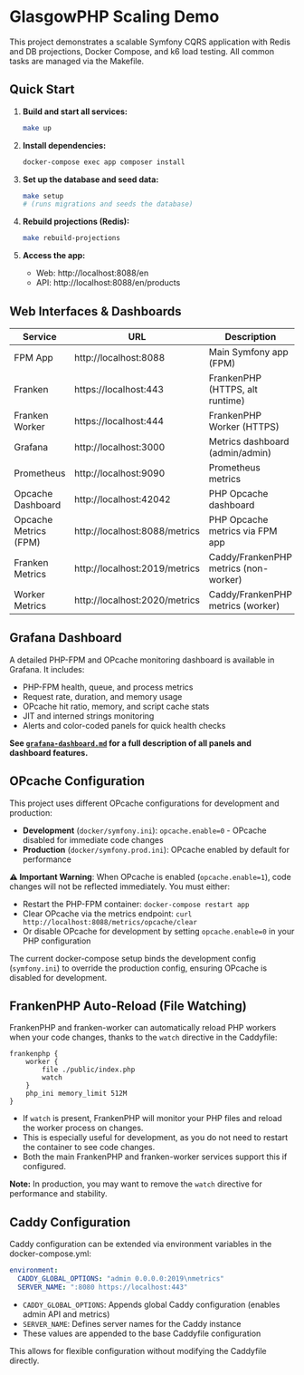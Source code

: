 # GlasgowPHP Scaling Demo

This project demonstrates a scalable Symfony CQRS application with Redis and DB projections, Docker Compose, and k6 load testing. All common tasks are managed via the Makefile.

## Quick Start

1. **Build and start all services:**
   ```bash
   make up
   ```

2. **Install dependencies:**
   ```bash
   docker-compose exec app composer install
   ```

3. **Set up the database and seed data:**
   ```bash
   make setup
   # (runs migrations and seeds the database)
   ```

4. **Rebuild projections (Redis):**
   ```bash
   make rebuild-projections
   ```

5. **Access the app:**
   - Web: http://localhost:8088/en
   - API: http://localhost:8088/en/products

## Web Interfaces & Dashboards

| Service               | URL                           | Description                           |
|-----------------------|-------------------------------|---------------------------------------|
| FPM App               | http://localhost:8088         | Main Symfony app (FPM)                |
| Franken               | https://localhost:443         | FrankenPHP (HTTPS, alt runtime)       |
| Franken Worker        | https://localhost:444         | FrankenPHP Worker (HTTPS)             |
| Grafana               | http://localhost:3000         | Metrics dashboard (admin/admin)       |
| Prometheus            | http://localhost:9090         | Prometheus metrics                    |
| Opcache Dashboard     | http://localhost:42042        | PHP Opcache dashboard                 |
| Opcache Metrics (FPM) | http://localhost:8088/metrics | PHP Opcache metrics via FPM app       |
| Franken Metrics       | http://localhost:2019/metrics | Caddy/FrankenPHP metrics (non-worker) |
| Worker Metrics        | http://localhost:2020/metrics | Caddy/FrankenPHP metrics (worker)     |

## Grafana Dashboard

A detailed PHP-FPM and OPcache monitoring dashboard is available in Grafana. It includes:
- PHP-FPM health, queue, and process metrics
- Request rate, duration, and memory usage
- OPcache hit ratio, memory, and script cache stats
- JIT and interned strings monitoring
- Alerts and color-coded panels for quick health checks

**See [`grafana-dashboard.md`](grafana-dashboard.md) for a full description of all panels and dashboard features.**

## OPcache Configuration

This project uses different OPcache configurations for development and production:

- **Development** (`docker/symfony.ini`): `opcache.enable=0` - OPcache disabled for immediate code changes
- **Production** (`docker/symfony.prod.ini`): OPcache enabled by default for performance

**⚠️ Important Warning**: When OPcache is enabled (`opcache.enable=1`), code changes will not be reflected immediately. You must either:
- Restart the PHP-FPM container: `docker-compose restart app`
- Clear OPcache via the metrics endpoint: `curl http://localhost:8088/metrics/opcache/clear`
- Or disable OPcache for development by setting `opcache.enable=0` in your PHP configuration

The current docker-compose setup binds the development config (`symfony.ini`) to override the production config, ensuring OPcache is disabled for development.

## FrankenPHP Auto-Reload (File Watching)

FrankenPHP and franken-worker can automatically reload PHP workers when your code changes, thanks to the `watch` directive in the Caddyfile:

```caddyfile
frankenphp {
    worker {
        file ./public/index.php
        watch
    }
    php_ini memory_limit 512M
}
```

- If `watch` is present, FrankenPHP will monitor your PHP files and reload the worker process on changes.
- This is especially useful for development, as you do not need to restart the container to see code changes.
- Both the main FrankenPHP and franken-worker services support this if configured.

**Note:** In production, you may want to remove the `watch` directive for performance and stability.

## Caddy Configuration

Caddy configuration can be extended via environment variables in the docker-compose.yml:

```yaml
environment:
  CADDY_GLOBAL_OPTIONS: "admin 0.0.0.0:2019\nmetrics"
  SERVER_NAME: ":8080 https://localhost:443"
```

- `CADDY_GLOBAL_OPTIONS`: Appends global Caddy configuration (enables admin API and metrics)
- `SERVER_NAME`: Defines server names for the Caddy instance
- These values are appended to the base Caddyfile configuration

This allows for flexible configuration without modifying the Caddyfile directly.

